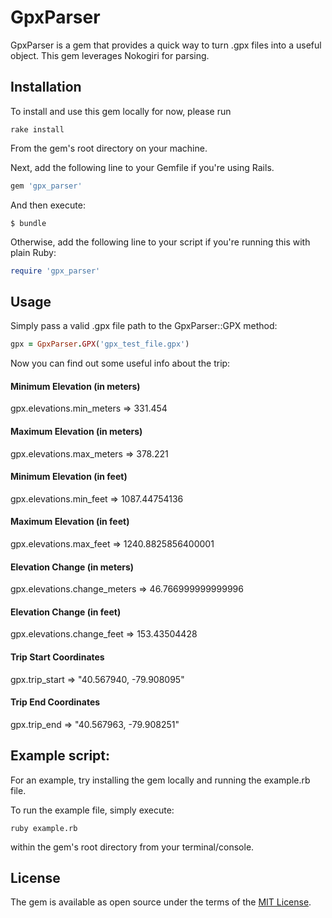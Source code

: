 # GpxParser

GpxParser is a gem that provides a quick way to turn .gpx files into a useful object. This gem leverages Nokogiri for parsing.

## Installation

To install and use this gem locally for now, please run
```
rake install
```
From the gem's root directory on your machine.

Next, add the following line to your Gemfile if you're using Rails.

```ruby
gem 'gpx_parser'
```

And then execute:

    $ bundle

Otherwise, add the following line to your script if you're running this with plain Ruby:

```ruby
require 'gpx_parser'
```


## Usage

Simply pass a valid .gpx file path to the GpxParser::GPX method:

```ruby
gpx = GpxParser.GPX('gpx_test_file.gpx')
```

Now you can find out some useful info about the trip:
#### Minimum Elevation (in meters)
gpx.elevations.min_meters
  => 331.454

#### Maximum Elevation (in meters)
gpx.elevations.max_meters
  => 378.221

#### Minimum Elevation (in feet)
gpx.elevations.min_feet
  => 1087.44754136

#### Maximum Elevation (in feet)
gpx.elevations.max_feet
  => 1240.8825856400001

#### Elevation Change (in meters)
gpx.elevations.change_meters
  => 46.766999999999996

#### Elevation Change (in feet)
gpx.elevations.change_feet
  => 153.43504428

#### Trip Start Coordinates
gpx.trip_start
  => "40.567940, -79.908095"

#### Trip End Coordinates
gpx.trip_end
  => "40.567963, -79.908251"

## Example script:

For an example, try installing the gem locally and running the example.rb file.

To run the example file, simply execute:

```
ruby example.rb
```
within the gem's root directory from your terminal/console.

## License

The gem is available as open source under the terms of the [MIT License](http://opensource.org/licenses/MIT).

